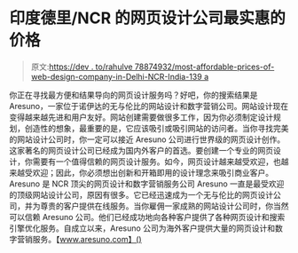 # 印度德里/NCR 的网页设计公司最实惠的价格

> 原文:[https://dev . to/rahulve 78874932/most-affordable-prices-of-web-design-company-in-Delhi-NCR-India-139 a](https://dev.to/rahulve78874932/most-affordable-prices-of-web-design-company-in-delhi-ncr-india-139a)

你正在寻找最方便和结果导向的网页设计服务吗？好吧，你的搜索结果是 Aresuno，一家位于诺伊达的无与伦比的网站设计和数字营销公司。网站设计现在变得越来越先进和用户友好。网站创建需要做很多工作，因为你必须制定设计规划，创造性的想象，最重要的是，它应该吸引或吸引网站的访问者。当你寻找完美的网站设计公司时，你一定可以接近 Aresuno 公司进行世界级的网页设计创作。这家著名的网页设计公司已经成为国内外客户的首选。要创建一个专业的网页设计，你需要有一个值得信赖的网页设计服务。如今，网页设计越来越受欢迎，也越来越受欢迎；因此，你必须想出创新和开箱即用的设计理念来吸引商业客户。
Aresuno 是 NCR 顶尖的网页设计和数字营销服务公司
Aresuno 一直是最受欢迎的顶级网站设计公司，原因有很多。它已经迅速成为一个无与伦比的网页设计公司，并为尊贵的客户提供在线服务。当你雇佣一家成熟的网站设计公司时，你当然可以信赖 Aresuno 公司。他们已经成功地向各种客户提供了各种网页设计和搜索引擎优化服务。自成立以来，Aresuno 公司为海外客户提供大量的网页设计和数字营销服务。【www.aresuno.com】()